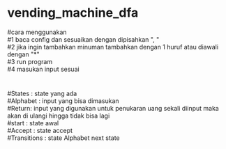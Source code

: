 # vending_machine_dfa  
#cara menggunakan  
#1 baca config dan sesuaikan dengan dipisahkan ", "  
#2 jika ingin tambahkan minuman tambahkan dengan 1 huruf atau diawali dengan "*"  
#3 run program  
#4 masukan input sesuai  
#  
#States : state yang ada  
#Alphabet : input yang bisa dimasukan  
#Return: input yang digunakan untuk penukaran uang sekali diinput maka akan di ulangi hingga tidak bisa lagi  
#start : state awal  
#Accept : state accept  
#Transitions : state Alphabet next state  
